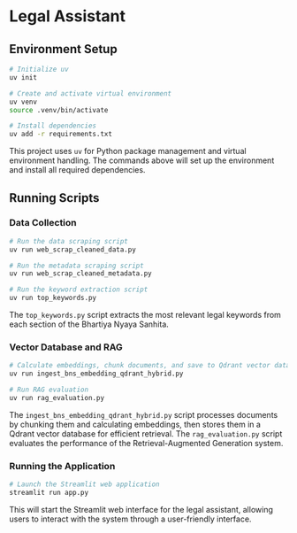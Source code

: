 # Legal Assistant

## Environment Setup

```bash
# Initialize uv
uv init

# Create and activate virtual environment
uv venv
source .venv/bin/activate

# Install dependencies
uv add -r requirements.txt
```

This project uses `uv` for Python package management and virtual environment handling. The commands above will set up the environment and install all required dependencies.

## Running Scripts

### Data Collection

```bash
# Run the data scraping script
uv run web_scrap_cleaned_data.py

# Run the metadata scraping script
uv run web_scrap_cleaned_metadata.py

# Run the keyword extraction script
uv run top_keywords.py
```

The `top_keywords.py` script extracts the most relevant legal keywords from each section of the Bhartiya Nyaya Sanhita.

### Vector Database and RAG

```bash
# Calculate embeddings, chunk documents, and save to Qdrant vector database
uv run ingest_bns_embedding_qdrant_hybrid.py

# Run RAG evaluation
uv run rag_evaluation.py
```

The `ingest_bns_embedding_qdrant_hybrid.py` script processes documents by chunking them and calculating embeddings, then stores them in a Qdrant vector database for efficient retrieval. The `rag_evaluation.py` script evaluates the performance of the Retrieval-Augmented Generation system.

### Running the Application

```bash
# Launch the Streamlit web application
streamlit run app.py
```

This will start the Streamlit web interface for the legal assistant, allowing users to interact with the system through a user-friendly interface.
